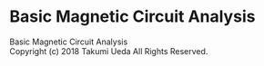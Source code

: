 # Basic Magnetic Circuit Analysis
Basic Magnetic Circuit Analysis  
Copyright (c) 2018 Takumi Ueda All Rights Reserved.
